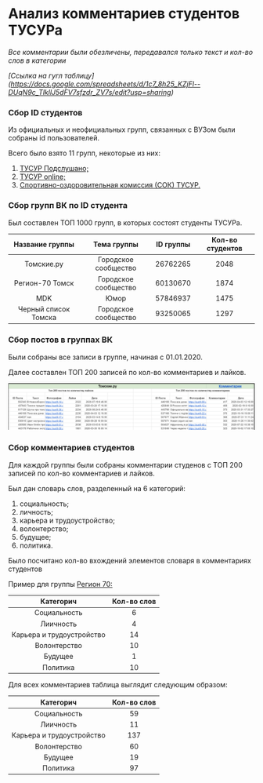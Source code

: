 # Анализ комментариев студентов ТУСУРа

*Все комментарии были обезличены, передавался только текст и кол-во слов в категории*

*[Ссылка на гугл таблицу] (https://docs.google.com/spreadsheets/d/1c7_8h25_KZjFl--DUqN9c_TlkllJ5dFV7sfzdr_ZV7s/edit?usp=sharing)*

### Сбор ID студентов

Из официальных и неофициальных групп, связанных с ВУЗом были собраны id пользователей.

Всего было взято 11 групп, некоторые из них:

1.	[ТУСУР Подслушано;](https://vk.com/tusuroverhear)
2.	[ТУСУР online;](https://vk.com/mytusur)
3.	[Спортивно-оздоровительная комиссия (СОК) ТУСУР.](https://vk.com/sok_tusur)

### Сбор групп ВК по ID студента

Был составлен ТОП 1000 групп, в которых состоят студенты ТУСУРа.

|Название группы|Тема группы|ID группы|Кол-во студентов|
|:--------------:|:-----------:|:---------:|:----------------:|
|Томские.ру|Городское сообщество|26762265|2048|
|Регион-70 Томск|Городское сообщество|60130670|1874|
|MDK|Юмор|57846937|1475|
|Черный список Томска|Городское сообщество|93250065|1297|

### Сбор постов в группах ВК

Были собраны все записи в группе, начиная с 01.01.2020.

Далее составлен ТОП 200 записей по кол-во комментариев и лайков.

![](img/2.png)

### Сбор комментариев студентов

Для каждой группы были собраны комментарии студенов с ТОП 200 записей по кол-во комментариев и лайков.

Был дан словарь слов, разделенный на 6 категорий:

1.	социальность;
2.	личность;
3.	карьера и трудоустройство;
4.	волонтерство;
5.	будущее;
6.	политика.

Было посчитано кол-во вхождений элементов словаря в комментариях студентов

Пример для группы [Регион 70:](https://vk.com/tomsk123)

|Категорич|Кол-во слов|
|:-------:|:---------:|
|Социальность|6|
|Лиичность|4|
|Карьера и трудоустройство|14|
|Волонтерство|10|
|Будущее|1|
|Политика|10|

Для всех комментариев таблица выглядит следующим образом:

|Категорич|Кол-во слов|
|:-------:|:---------:|
|Социальность|59|
|Лиичность|11|
|Карьера и трудоустройство|137|
|Волонтерство|60|
|Будущее|19|
|Политика|97|